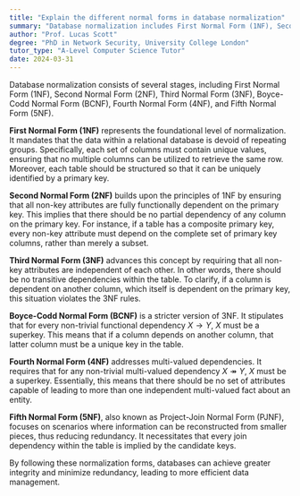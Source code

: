```yaml
---
title: "Explain the different normal forms in database normalization"
summary: "Database normalization includes First Normal Form (1NF), Second Normal Form (2NF), Third Normal Form (3NF), Boyce-Codd Normal Form (BCNF), Fourth Normal Form (4NF), and Fifth Normal Form (5NF)."
author: "Prof. Lucas Scott"
degree: "PhD in Network Security, University College London"
tutor_type: "A-Level Computer Science Tutor"
date: 2024-03-31
---
```


Database normalization consists of several stages, including First Normal Form (1NF), Second Normal Form (2NF), Third Normal Form (3NF), Boyce-Codd Normal Form (BCNF), Fourth Normal Form (4NF), and Fifth Normal Form (5NF).

**First Normal Form (1NF)** represents the foundational level of normalization. It mandates that the data within a relational database is devoid of repeating groups. Specifically, each set of columns must contain unique values, ensuring that no multiple columns can be utilized to retrieve the same row. Moreover, each table should be structured so that it can be uniquely identified by a primary key.

**Second Normal Form (2NF)** builds upon the principles of 1NF by ensuring that all non-key attributes are fully functionally dependent on the primary key. This implies that there should be no partial dependency of any column on the primary key. For instance, if a table has a composite primary key, every non-key attribute must depend on the complete set of primary key columns, rather than merely a subset.

**Third Normal Form (3NF)** advances this concept by requiring that all non-key attributes are independent of each other. In other words, there should be no transitive dependencies within the table. To clarify, if a column is dependent on another column, which itself is dependent on the primary key, this situation violates the 3NF rules.

**Boyce-Codd Normal Form (BCNF)** is a stricter version of 3NF. It stipulates that for every non-trivial functional dependency $X \rightarrow Y$, $X$ must be a superkey. This means that if a column depends on another column, that latter column must be a unique key in the table.

**Fourth Normal Form (4NF)** addresses multi-valued dependencies. It requires that for any non-trivial multi-valued dependency $X \twoheadrightarrow Y$, $X$ must be a superkey. Essentially, this means that there should be no set of attributes capable of leading to more than one independent multi-valued fact about an entity.

**Fifth Normal Form (5NF)**, also known as Project-Join Normal Form (PJNF), focuses on scenarios where information can be reconstructed from smaller pieces, thus reducing redundancy. It necessitates that every join dependency within the table is implied by the candidate keys. 

By following these normalization forms, databases can achieve greater integrity and minimize redundancy, leading to more efficient data management.
    